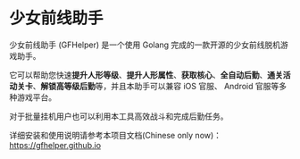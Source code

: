 # 少女前线助手

少女前线助手 (GFHelper) 是一个使用 Golang 完成的一款开源的少女前线脱机游戏助手。

它可以帮助您快速**提升人形等级**、**提升人形属性**、**获取核心**、**全自动后勤**、**通关活动关卡**、**解锁高等级后勤**等，并且本助手可以兼容 iOS 官服、 Android 官服等多种游戏平台。

对于批量挂机用户也可以利用本工具高效战斗和完成后勤任务。

详细安装和使用说明请参考本项目文档(Chinese only now)： https://gfhelper.github.io 


